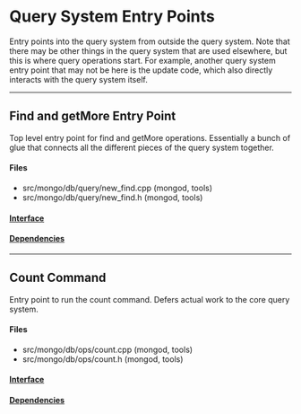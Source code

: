 # Query System Entry Points
Entry points into the query system from outside the query system.  Note that there may be other things in the query system that are used elsewhere, but this is where query operations start.  For example, another query system entry point that may not be here is the update code, which also directly interacts with the query system itself.


-------------

## Find and getMore Entry Point
Top level entry point for find and getMore operations.  Essentially a bunch of glue that connects all the different pieces of the query system together.

#### Files
- src/mongo/db/query/new\_find.cpp   (mongod, tools)
- src/mongo/db/query/new\_find.h   (mongod, tools)

#### [Interface](interface/0)

#### [Dependencies](dependencies/0)

-------------

## Count Command
Entry point to run the count command.  Defers actual work to the core query system.

#### Files
- src/mongo/db/ops/count.cpp   (mongod, tools)
- src/mongo/db/ops/count.h   (mongod, tools)

#### [Interface](interface/1)

#### [Dependencies](dependencies/1)
